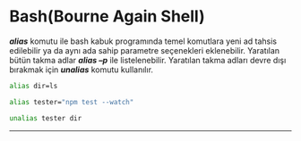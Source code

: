 # Bash(Bourne Again Shell)

_**alias**_ komutu ile bash kabuk programında temel komutlara yeni ad tahsis edilebilir ya da aynı ada sahip parametre seçenekleri eklenebilir. Yaratılan bütün takma adlar **_alias –p_** ile listelenebilir. Yaratılan takma adları devre dışı bırakmak için **_unalias_** komutu kullanılır.

```bash
alias dir=ls

alias tester="npm test --watch"

unalias tester dir
```

---
